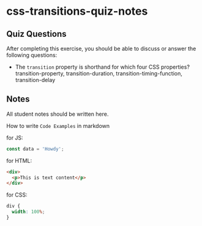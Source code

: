 # css-transitions-quiz-notes

## Quiz Questions

After completing this exercise, you should be able to discuss or answer the following questions:

- The `transition` property is shorthand for which four CSS properties?
  transition-property, transition-duration, transition-timing-function, transition-delay

## Notes

All student notes should be written here.

How to write `Code Examples` in markdown

for JS:

```javascript
const data = 'Howdy';
```

for HTML:

```html
<div>
  <p>This is text content</p>
</div>
```

for CSS:

```css
div {
  width: 100%;
}
```
